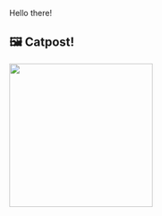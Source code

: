 Hello there!



## 🖼️ Catpost!

<sub>
    <img src="https://cdn2.thecatapi.com/images/cm7.jpg" height="256">
</sub>

